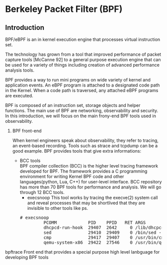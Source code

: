 # Berkeley Packet Filter (BPF) 
## Introduction
   BPF/eBPF is an in kernel execution engine that processes virtual instruction set.
   
   The technology has grown from a tool that improved performance of packet capture tools [McCanne 92] 
   to a general purpose execution engine that can be used for a variety of things including creation of 
   advanced performance analysis tools.
   
   BPF provides a way to run mini programs on wide variety of kernel and application events.
   An eBPF program is attached to a designated code path in the Kernel.
   When a code path is traversed, any attached eBPF programs are executed.


   BPF is composed of an instruction set, storage objects and helper functions. 
   The main use of BPF are networking, observability and security.
   In this introduction, we will focus on the main frony-end BPF tools used in observability.

1. BPF front-end

    When kernel engineers speak about observability, they refer to tracing, an event-based recording. Tools such as strace and tcpdump can be a good example. BPF provides tools that give extra informations:
	- BCC tools <br/>
	BPF compiler collection (BCC) is the higher level tracing framework developed for BPF.
	The framework provides a C programming environment for writing Kernel BPF code and other languages(python, Lua, C++)  for user-level interface.
BCC repository has more than 70 BPF tools for performance and analysis. We will go through 12 BCC tools.
		- execsnoop
		This tool works by tracing the execve(2) system call and reveal processes that may be shortlived that they are invisible to other tools like ps. 
		<pre># execsnoop
		       PCOMM            PID    PPID   RET ARGS
		       dhcpcd-run-hook  29407  2642     0 /lib/dhcpcd/dhcpcd-run-hooks
		       sed              29410  29409    0 /bin/sed -n s/^domain //p wlan0.dhcp
		       cmp              29417  29407    0 /usr/bin/cmp -s /etc/resolv.conf /run/dhcpcd/hook-state/resolv.conf.wlan0.ra
		       qemu-system-x86  29422  27546    0 /usr/bin/qemu-system-x86_64 -m 4096 -smp 8 ... -snapshot</pre>

bpftrace
  Front end that provides a special purpose high level lanbguage for developing BPF tools
